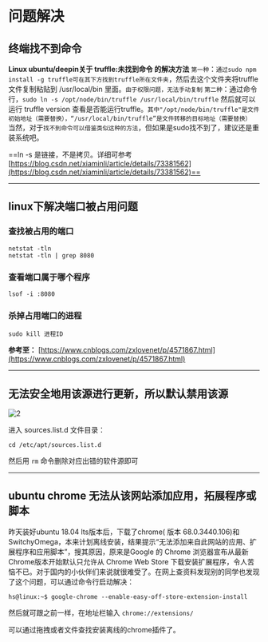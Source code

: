 # 问题解决

## 终端找不到命令

**Linux ubuntu/deepin关于 truffle:未找到命令 的解决方法**
`第一种`：`通过sudo npm install -g truffle可在其下方找到truffle所在文件夹`，然后去这个文件夹将truffle文件复制粘贴到 /usr/local/bin 里面。`由于权限问题，无法手动复制`
`第二种`：通过命令行，`sudo ln -s /opt/node/bin/truffle /usr/local/bin/truffle`
然后就可以运行 truffle version 查看是否能运行truffle。`其中"/opt/node/bin/truffle"是文件初始地址（需要替换），“/usr/local/bin/truffle”是文件转移的目标地址（需要替换）`
当然，对于`找不到命令可以借鉴类似这种的方法`，但如果是sudo找不到了，建议还是重装系统吧。

==ln -s 是链接，不是拷贝。详细可参考 [https://blog.csdn.net/xiaminli/article/details/73381562](https://blog.csdn.net/xiaminli/article/details/73381562)==

---

## linux下解决端口被占用问题

### 查找被占用的端口

```shell
netstat -tln
netstat -tln | grep 8080
```

### 查看端口属于哪个程序

```shell
lsof -i :8080
```

### 杀掉占用端口的进程

```shell
sudo kill 进程ID
```

**参考至：** [https://www.cnblogs.com/zxlovenet/p/4571867.html](https://www.cnblogs.com/zxlovenet/p/4571867.html)

---

## 无法安全地用该源进行更新，所以默认禁用该源

![2](https://img2018.cnblogs.com/blog/1358194/201809/1358194-20180928173035176-1984182824.png)

进入 sources.list.d 文件目录：

```shell
cd /etc/apt/sources.list.d
```

然后用 `rm` 命令删除对应出错的软件源即可

---

## ubuntu chrome 无法从该网站添加应用，拓展程序或脚本

昨天装好ubuntu 18.04 lts版本后，下载了chrome( 版本 68.0.3440.106)和SwitchyOmega，本来计划离线安装，结果提示“无法添加来自此网站的应用、扩展程序和应用脚本”，搜其原因，原来是Google 的 Chrome 浏览器宣布从最新Chrome版本开始默认只允许从 Chrome Web Store 下载安装扩展程序，令人苦恼不已。对于国内的小伙伴们来说就很难受了。在网上查资料发现别的同学也发现了这个问题，可以通过命令行启动解决：

```shell
hs@linux:~$ google-chrome --enable-easy-off-store-extension-install
```

然后就可跟之前一样，在地址栏输入 `chrome://extensions/`

可以通过拖拽或者文件查找安装离线的chrome插件了。